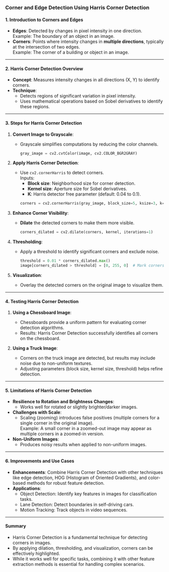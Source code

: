 ### **Corner and Edge Detection Using Harris Corner Detection**
#### **1. Introduction to Corners and Edges**
   - **Edges**: Detected by changes in pixel intensity in one direction.  
     Example: The boundary of an object in an image.  
   - **Corners**: Points where intensity changes in **multiple directions**, typically at the intersection of two edges.  
     Example: The corner of a building or object in an image.
---

#### **2. Harris Corner Detection Overview**
   - **Concept**: Measures intensity changes in all directions (X, Y) to identify corners.  
   - **Technique**:  
     - Detects regions of significant variation in pixel intensity.  
     - Uses mathematical operations based on Sobel derivatives to identify these regions.

---

#### **3. Steps for Harris Corner Detection**

1. **Convert Image to Grayscale**:
   - Grayscale simplifies computations by reducing the color channels.
     ```python
     gray_image = cv2.cvtColor(image, cv2.COLOR_BGR2GRAY)
     ```

2. **Apply Harris Corner Detection**:
   - Use `cv2.cornerHarris` to detect corners.  
     Inputs:  
     - **Block size**: Neighborhood size for corner detection.  
     - **Kernel size**: Aperture size for Sobel derivatives.  
     - **K**: Harris detector free parameter (default: 0.04 to 0.1).  
     ```python
     corners = cv2.cornerHarris(gray_image, block_size=5, ksize=3, k=0.04)
     ```

3. **Enhance Corner Visibility**:
   - **Dilate** the detected corners to make them more visible.  
     ```python
     corners_dilated = cv2.dilate(corners, kernel, iterations=1)
     ```

4. **Thresholding**:
   - Apply a threshold to identify significant corners and exclude noise.  
     ```python
     threshold = 0.01 * corners_dilated.max()
     image[corners_dilated > threshold] = [0, 255, 0]  # Mark corners in green
     ```

5. **Visualization**:
   - Overlay the detected corners on the original image to visualize them.

---

#### **4. Testing Harris Corner Detection**
1. **Using a Chessboard Image**:
   - Chessboards provide a uniform pattern for evaluating corner detection algorithms.
   - Results: Harris Corner Detection successfully identifies all corners on the chessboard.

2. **Using a Truck Image**:
   - Corners on the truck image are detected, but results may include noise due to non-uniform textures.
   - Adjusting parameters (block size, kernel size, threshold) helps refine detection.

---

#### **5. Limitations of Harris Corner Detection**
   - **Resilience to Rotation and Brightness Changes**:
     - Works well for rotated or slightly brighter/darker images.
   - **Challenges with Scale**:
     - Scaling (zooming) introduces false positives (multiple corners for a single corner in the original image).  
     Example: A small corner in a zoomed-out image may appear as multiple corners in a zoomed-in version.
   - **Non-Uniform Images**: 
     - Produces noisy results when applied to non-uniform images.

---

#### **6. Improvements and Use Cases**
   - **Enhancements**: Combine Harris Corner Detection with other techniques like edge detection, HOG (Histogram of Oriented Gradients), and color-based methods for robust feature detection.
   - **Applications**:
     - Object Detection: Identify key features in images for classification tasks.
     - Lane Detection: Detect boundaries in self-driving cars.
     - Motion Tracking: Track objects in video sequences.

---

#### **Summary**
- Harris Corner Detection is a fundamental technique for detecting corners in images.
- By applying dilation, thresholding, and visualization, corners can be effectively highlighted.
- While it works well for specific tasks, combining it with other feature extraction methods is essential for handling complex scenarios.
